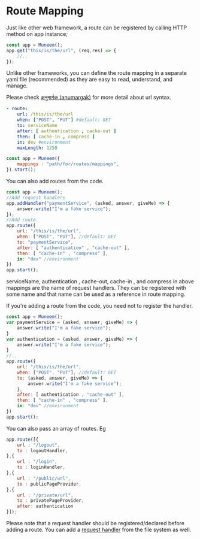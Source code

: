 # Route Mapping

Just like other web framework, a route can be registered by calling HTTP method on app instance;

```js
const app = Muneem();
app.get("this/is/the/url", (req,res) => {
    //..
});
```
Unlike other frameworks, you can define the route mapping in a separate yaml file (recommended) as they are easy to read, understand, and manage.

Please check [अनुमार्गक (anumargak)](https://github.com/node-muneem/anumargak) for more detail about url syntax.

```yaml
- route: 
    url: /this/is/the/url
    when: ["POST", "PUT"] #default: GET
    to: serviceName
    after: [ authentication , cache-out ]
    then: [ cache-in , compress ]
    in: dev #environment
    maxLength: 1250
```

```JavaScript
const app = Muneem({
    mappings : "path/for/routes/mappings",
}).start();
```

You can also add routes from the code.

```JavaScript
const app = Muneem();
//Add request handlers
app.addHandler("paymentService", (asked, answer, giveMe) => {
    answer.write("I'm a fake service");
});
//Add route
app.route({
    url: "/this/is/the/url",
    when: ["POST", "PUT"], //default: GET
    to: "paymentService",
    after: [ "authentication" , "cache-out" ],
    then: [ "cache-in" , "compress" ],
    in: "dev" //environment
})
app.start();
```

serviceName, authentication , cache-out, cache-in , and compress in above mappings are the name of request handlers. They can be registered with some name and that name can be used as a reference in route mapping. 

If you're adding a route from the code, you need not to register the handler. 

```JavaScript
const app = Muneem();
var paymentService = (asked, answer, giveMe) => {
    answer.write("I'm a fake service");
}
var authentication = (asked, answer, giveMe) => {
    answer.write("I'm a fake service");
}
//..
app.route({
    url: "/this/is/the/url",
    when: ["POST", "PUT"], //default: GET
    to: (asked, answer, giveMe) => {
        answer.write("I'm a fake service");
    },
    after: [ authentication , "cache-out" ],
    then: [ "cache-in" , "compress" ],
    in: "dev" //environment
})
app.start();
```

You can also pass an array of routes. Eg

```JavaScript
app.route([{
    url : "/logout",
    to : logoutHandler,
},{
    url : "/login",
    to : loginHandler,
},{
    url : "/public/url",
    to : publicPageProvider,
},{
    url : "/private/url",
    to : privatePageProvider,
    after: authentication
}]);
```

Please note that a request handler should be registered/declared before adding a route. You can add a [request handler](Handler.md) from the file system as well.
